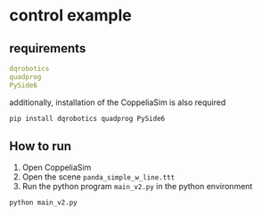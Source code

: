 # control example

## requirements
```yaml
dqrobotics
quadprog
PySide6
```
additionally, installation of the CoppeliaSim is also required

```bash
pip install dqrobotics quadprog PySide6
```

## How to run
1. Open CoppeliaSim
2. Open the scene `panda_simple_w_line.ttt`
3. Run the python program `main_v2.py` in the python environment
```bash
python main_v2.py
```


